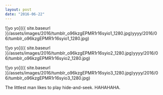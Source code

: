 ```yaml
---
layout: post
date: "2016-06-22"
---
```


![yo yo]({{ site.baseurl }}/assets/images/2016/tumblr_o96kzgEPMR1r16syio1_1280.jpg)yyyy/2016/06/tumblr_o96kzgEPMR1r16syio1_1280.jpg)

![yo yo]({{ site.baseurl }}/assets/images/2016/tumblr_o96kzgEPMR1r16syio2_1280.jpg)yyyy/2016/06/tumblr_o96kzgEPMR1r16syio2_1280.jpg)

![yo yo]({{ site.baseurl }}/assets/images/2016/tumblr_o96kzgEPMR1r16syio3_1280.jpg)yyyy/2016/06/tumblr_o96kzgEPMR1r16syio3_1280.jpg)

The littlest man likes to play hide-and-seek. HAHAHAHA.
